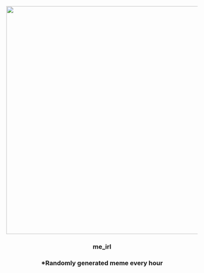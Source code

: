 <p align="center">
        <img src="https://i.redd.it/k1rfhdx7qda91.jpg" width="600" height="600">
        </p>
        <h3 align="center">me_irl</h3>
        <h3 align="center">*Randomly generated meme every hour</h3>
    